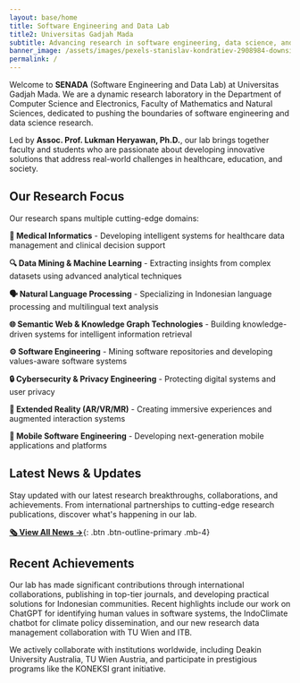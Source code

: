 ```yaml
---
layout: base/home
title: Software Engineering and Data Lab
title2: Universitas Gadjah Mada
subtitle: Advancing research in software engineering, data science, and emerging technologies
banner_image: /assets/images/pexels-stanislav-kondratiev-2908984-downsize.jpg
permalink: /
---
```


Welcome to **SENADA** (Software Engineering and Data Lab) at Universitas Gadjah Mada. We are a dynamic research laboratory in the Department of Computer Science and Electronics, Faculty of Mathematics and Natural Sciences, dedicated to pushing the boundaries of software engineering and data science research.

Led by **Assoc. Prof. Lukman Heryawan, Ph.D.**, our lab brings together faculty and students who are passionate about developing innovative solutions that address real-world challenges in healthcare, education, and society.

## Our Research Focus

Our research spans multiple cutting-edge domains:

**🏥 Medical Informatics** - Developing intelligent systems for healthcare data management and clinical decision support

**🔍 Data Mining & Machine Learning** - Extracting insights from complex datasets using advanced analytical techniques

**🗣️ Natural Language Processing** - Specializing in Indonesian language processing and multilingual text analysis

**🌐 Semantic Web & Knowledge Graph Technologies** - Building knowledge-driven systems for intelligent information retrieval

**⚙️ Software Engineering** - Mining software repositories and developing values-aware software systems

**🔒 Cybersecurity & Privacy Engineering** - Protecting digital systems and user privacy

**🥽 Extended Reality (AR/VR/MR)** - Creating immersive experiences and augmented interaction systems

**📱 Mobile Software Engineering** - Developing next-generation mobile applications and platforms

## Latest News & Updates

Stay updated with our latest research breakthroughs, collaborations, and achievements. From international partnerships to cutting-edge research publications, discover what's happening in our lab.

[**🗞️ View All News →**](/newsfeed/){: .btn .btn-outline-primary .mb-4}

## Recent Achievements

Our lab has made significant contributions through international collaborations, publishing in top-tier journals, and developing practical solutions for Indonesian communities. Recent highlights include our work on ChatGPT for identifying human values in software systems, the IndoClimate chatbot for climate policy dissemination, and our new research data management collaboration with TU Wien and ITB.

We actively collaborate with institutions worldwide, including Deakin University Australia, TU Wien Austria, and participate in prestigious programs like the KONEKSI grant initiative.
